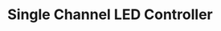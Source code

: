 ---
date_added: 2021-11-08
model: ZB-1026
vendor: RGB Genie
title: Single Channel LED Controller
category: dimmer
supports: on/off, brightness
zigbeemodel: ['RGBgenie ZB-1026']
compatible: [z2m]
mlink: https://rgbgenie.com/?product=rgbgenie-single-channel-led-controller-zigbee
link: https://www.amazon.com/dp/B07N9LP87G
link2: 
link3: 
---